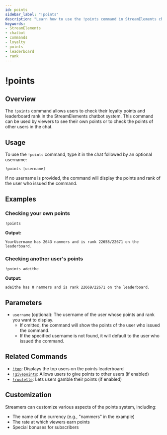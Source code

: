 ```yaml
---
id: points
sidebar_label: "!points"
description: "Learn how to use the !points command in StreamElements chatbot to check user loyalty points and leaderboard rank."
keywords:
- StreamElements
- chatbot
- commands
- loyalty
- points
- leaderboard
- rank
---
```


# !points

## Overview

The `!points` command allows users to check their loyalty points and leaderboard rank in the StreamElements chatbot system. This command can be used by viewers to see their own points or to check the points of other users in the chat.

## Usage

To use the `!points` command, type it in the chat followed by an optional username:

```
!points [username]
```

If no username is provided, the command will display the points and rank of the user who issued the command.

## Examples

### Checking your own points

```
!points
```

**Output:**
```
YourUsername has 2643 nammers and is rank 22658/22671 on the leaderboard.
```

### Checking another user's points

```
!points adeithe
```

**Output:**
```
adeithe has 0 nammers and is rank 22669/22671 on the leaderboard.
```

## Parameters

- `username` (optional): The username of the user whose points and rank you want to display.
  - If omitted, the command will show the points of the user who issued the command.
  - If the specified username is not found, it will default to the user who issued the command.

## Related Commands

- [`!top`](top.md): Displays the top users on the points leaderboard
- [`!givepoints`](givepoints.md): Allows users to give points to other users (if enabled)
- [`!roulette`](roulette.md): Lets users gamble their points (if enabled)

## Customization

Streamers can customize various aspects of the points system, including:

- The name of the currency (e.g., "nammers" in the example)
- The rate at which viewers earn points
- Special bonuses for subscribers
